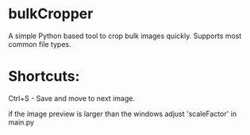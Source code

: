 # bulkCropper
 A simple Python based tool to crop bulk images quickly. Supports most common file types.

# Shortcuts:
Ctrl+S - Save and move to next image.

if the image preview is larger than the windows adjust 'scaleFactor' in main.py
